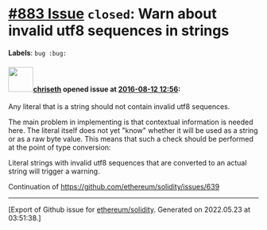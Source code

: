 # [\#883 Issue](https://github.com/ethereum/solidity/issues/883) `closed`: Warn about invalid utf8 sequences in strings
**Labels**: `bug :bug:`


#### <img src="https://avatars.githubusercontent.com/u/9073706?v=4" width="50">[chriseth](https://github.com/chriseth) opened issue at [2016-08-12 12:56](https://github.com/ethereum/solidity/issues/883):

Any literal that is a string should not contain invalid utf8 sequences.

The main problem in implementing is that contextual information is needed here. The literal itself does not yet "know" whether it will be used as a string or as a raw byte value. This means that such a check should be performed at the point of type conversion:

Literal strings with invalid utf8 sequences that are converted to an actual string will trigger a warning.

Continuation of https://github.com/ethereum/solidity/issues/639





-------------------------------------------------------------------------------



[Export of Github issue for [ethereum/solidity](https://github.com/ethereum/solidity). Generated on 2022.05.23 at 03:51:38.]

